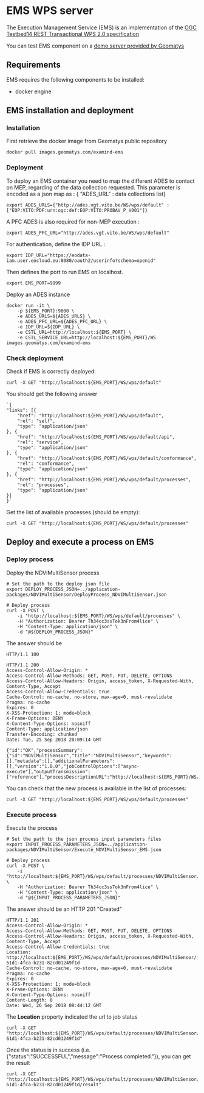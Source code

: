 # EMS WPS server

The Execution Management Service (EMS) is an implementation of the [OGC Testbed14 REST Transactional WPS 2.0 specification](https://app.swaggerhub.com/apis/Spacebel.be/WPS/Testbed14)

You can test EMS component on a [demo server provided by Geomatys](http://tbd14.geomatys.com/WS/wps/default)

## Requirements
EMS requires the following components to be installed:
* docker engine

## EMS installation and deployment

### Installation

First retrieve the docker image from Geomatys public repository
    
    docker pull images.geomatys.com/examind-ems

### Deployment
To deploy an EMS container you need to map the different ADES to contact on MEP, regarding of the data collection requested.
This parameter is encoded as a json map as : 
{ "ADES_URL" : data collections list}

    export ADES_URLS={"http://ades.vgt.vito.be/WS/wps/default" : ["EOP:VITO:PDF:urn:ogc:def:EOP:VITO:PROBAV_P_V001"]}

A PFC ADES is also required for non-MEP execution :

    export ADES_PFC_URL="http://ades.vgt.vito.be/WS/wps/default"

For authentication, define the IDP URL :

    export IDP_URL="https://eodata-iam.user.eocloud.eu:8080/oauth2/userinfo?schema=openid"

Then defines the port to run EMS on localhost.


    export EMS_PORT=9999

Deploy an ADES instance

    docker run -it \
        -p ${EMS_PORT}:9000 \
        -e ADES_URLS=${ADES_URLS} \
        -e ADES_PFC_URL=${ADES_PFC_URL} \
        -e IDP_URL=${IDP_URL} \
        -e CSTL_URL=http://localhost:${EMS_PORT} \
        -e CSTL_SERVICE_URL=http://localhost:${EMS_PORT}/WS images.geomatys.com/examind-ems

#### 

### Check deployment

Check if EMS is correctly deployed:

    curl -X GET "http://localhost:${EMS_PORT}/WS/wps/default"

You should get the following answer

    `{
	"links": [{
		"href": "http://localhost:${EMS_PORT}/WS/wps/default",
		"rel": "self",
		"type": "application/json"
	}, {
		"href": "http://localhost:${EMS_PORT}/WS/wps/default/api",
		"rel": "service",
		"type": "application/json"
	}, {
		"href": "http://localhost:${EMS_PORT}/WS/wps/default/conformance",
		"rel": "conformance",
		"type": "application/json"
	}, {
		"href": "http://localhost:${EMS_PORT}/WS/wps/default/processes",
		"rel": "processes",
		"type": "application/json"
	}]
    }`

Get the list of available processes (should be empty):

    curl -X GET "http://localhost:${EMS_PORT}/WS/wps/default/processes"


## Deploy and execute a process on EMS

### Deploy process
Deploy the NDVIMultiSensor process

    # Set the path to the deploy json file
    export DEPLOY_PROCESS_JSON=../application-packages/NDVIMultiSensor/DeployProcess_NDVIMultiSensor.json

    # Deploy process
    curl -X POST \
        -i "http://localhost:${EMS_PORT}/WS/wps/default/processes" \
        -H "Authorization: Bearer Th34cc3ssTok3nFrom4lice" \
        -H "Content-Type: application/json" \
        -d "@${DEPLOY_PROCESS_JSON}"

The answer should be

    HTTP/1.1 100

    HTTP/1.1 200
    Access-Control-Allow-Origin: *
    Access-Control-Allow-Methods: GET, POST, PUT, DELETE, OPTIONS
    Access-Control-Allow-Headers: Origin, access_token, X-Requested-With, Content-Type, Accept
    Access-Control-Allow-Credentials: true
    Cache-Control: no-cache, no-store, max-age=0, must-revalidate
    Pragma: no-cache
    Expires: 0
    X-XSS-Protection: 1; mode=block
    X-Frame-Options: DENY
    X-Content-Type-Options: nosniff
    Content-Type: application/json
    Transfer-Encoding: chunked
    Date: Tue, 25 Sep 2018 20:09:14 GMT

    {"id":"OK","processSummary":{"id":"NDVIMultiSensor","title":"NDVIMultiSensor","keywords":[],"metadata":[],"additionalParameters":[],"version":"1.0.0","jobControlOptions":["async-execute"],"outputTransmission":["reference"],"processDescriptionURL":"http://localhost:${EMS_PORT}/WS/wps/default/processes/NDVIMultiSensor","abstract":""}}

You can check that the new process is available in the list of processes:

    curl -X GET "http://localhost:${EMS_PORT}/WS/wps/default/processes"

### Execute process

Execute the process

    # Set the path to the json process input parameters files
    export INPUT_PROCESS_PARAMETERS_JSON=../application-packages/NDVIMultiSensor/Execute_NDVIMultiSensor_EMS.json

    # Deploy process
    curl -X POST \
        -i "http://localhost:${EMS_PORT}/WS/wps/default/processes/NDVIMultiSensor/jobs" \
        -H "Authorization: Bearer Th34cc3ssTok3nFrom4lice" \
        -H "Content-Type: application/json" \
        -d "@${INPUT_PROCESS_PARAMETERS_JSON}"

The answer should be an HTTP 201 "Created"

    HTTP/1.1 201
    Access-Control-Allow-Origin: *
    Access-Control-Allow-Methods: GET, POST, PUT, DELETE, OPTIONS
    Access-Control-Allow-Headers: Origin, access_token, X-Requested-With, Content-Type, Accept
    Access-Control-Allow-Credentials: true
    Location: http://localhost:${EMS_PORT}/WS/wps/default/processes/NDVIMultiSensor/jobs/0ee6840c-61d1-4fca-b231-82cd01249f1d
    Cache-Control: no-cache, no-store, max-age=0, must-revalidate
    Pragma: no-cache
    Expires: 0
    X-XSS-Protection: 1; mode=block
    X-Frame-Options: DENY
    X-Content-Type-Options: nosniff
    Content-Length: 0
    Date: Wed, 26 Sep 2018 08:44:12 GMT

The **Location** property indicated the url to job status

    curl -X GET "http://localhost:${EMS_PORT}/WS/wps/default/processes/NDVIMultiSensor/jobs/0ee6840c-61d1-4fca-b231-82cd01249f1d"

Once the status is in success (i.e. {"status":"SUCCESSFUL","message":"Process completed."}), you can get the result

    curl -X GET "http://localhost:${EMS_PORT}/WS/wps/default/processes/NDVIMultiSensor/jobs/0ee6840c-61d1-4fca-b231-82cd01249f1d/result"


